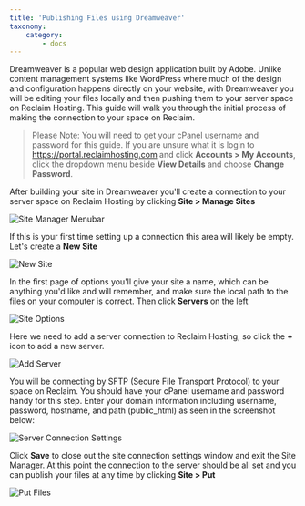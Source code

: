 ```yaml
---
title: 'Publishing Files using Dreamweaver'
taxonomy:
    category:
        - docs
---
```


Dreamweaver is a popular web design application built by Adobe. Unlike content management systems like WordPress where much of the design and configuration happens directly on your website, with Dreamweaver you will be editing your files locally and then pushing them to your server space on Reclaim Hosting. This guide will walk you through the initial process of making the connection to your space on Reclaim.

> Please Note: You will need to get your cPanel username and password for this guide. If you are unsure what it is login to https://portal.reclaimhosting.com and click **Accounts > My Accounts**, click the dropdown menu beside **View Details** and choose **Change Password**.

After building your site in Dreamweaver you'll create a connection to your server space on Reclaim Hosting by clicking **Site > Manage Sites**

![Site Manager Menubar](http://i.imgur.com/STZeEiZ.png)

If this is your first time setting up a connection this area will likely be empty. Let's create a **New Site**

![New Site](http://i.imgur.com/MDjcQr4.png)

In the first page of options you'll give your site a name, which can be anything you'd like and will remember, and make sure the local path to the files on your computer is correct. Then click **Servers** on the left

![Site Options](http://i.imgur.com/dYYCsI6.png)

Here we need to add a server connection to Reclaim Hosting, so click the **+** icon to add a new server.

![Add Server](http://i.imgur.com/d93Zvbw.png)

You will be connecting by SFTP (Secure File Transport Protocol) to your space on Reclaim. You should have your cPanel username and password handy for this step. Enter your domain information including username, password, hostname, and path (public_html) as seen in the screenshot below:

![Server Connection Settings](http://i.imgur.com/NFgobbF.png)

Click **Save** to close out the site connection settings window and exit the Site Manager. At this point the connection to the server should be all set and you can publish your files at any time by clicking **Site > Put**

![Put Files](http://i.imgur.com/uHfQio8.png)